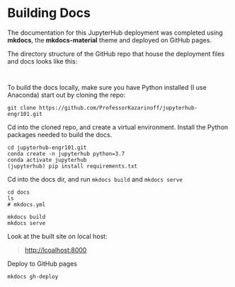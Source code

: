 # Building Docs

The documentation for this JupyterHub deployment was completed using **mkdocs**, the **mkdocs-material** theme and deployed on GitHub pages.

The directory structure of the GitHub repo that house the deployment files and docs looks like this:

```text


```


To build the docs locally, make sure you have Python installed (I use Anaconda) start out by cloning the repo:

```test
git clone https://github.com/ProfessorKazarinoff/jupyterhub-engr101.git
```

Cd into the cloned repo, and create a virtual environment. Install the Python packages needed to build the docs.

```text
cd jupyterhub-engr101.git
conda create -n jupyterhub python=3.7
conda activate jupyterhub
(jupyterhub) pip install requirements.txt
```

Cd into the docs dir, and run ```mkdocs build``` and ```mkdocs serve```

```text
cd docs
ls
# mkdocs.yml

mkdocs build
mkdocs serve
```

Look at the built site on local host:

 > [http://lcoalhost:8000](http://lcoalhost:8000)
 
Deploy to GitHub pages

```text
mkdocs gh-deploy
```





